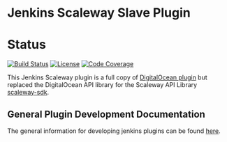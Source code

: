 Jenkins Scaleway Slave Plugin
=================================

# Status
[![Build Status](https://travis-ci.org/segator/jenkins-scaleway-cloud-plugin.svg?branch=master)](https://travis-ci.org/segator/jenkins-scaleway-cloud-plugin)
[![License](https://img.shields.io/badge/license-MIT-blue.svg)](LICENSE)
[![Code Coverage](https://codecov.io/gh/segator/jenkins-scaleway-cloud-plugin/coverage.svg?branch=master)](https://codecov.io/gh/segator/jenkins-scaleway-cloud-plugin)


This Jenkins Scaleway plugin is a full copy of [DigitalOcean plugin](https://github.com/jenkinsci/digitalocean-plugin) but replaced the DigitalOcean API  library for the  Scaleway API Library [scaleway-sdk](https://github.com/segator/scaleway-sdk).


## General Plugin Development Documentation

The general information for developing jenkins plugins can be found [here](https://wiki.jenkins-ci.org/display/JENKINS/Plugin+tutorial).
